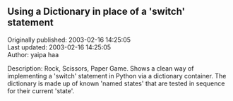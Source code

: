 ## Using a Dictionary in place of a 'switch' statement  
Originally published: 2003-02-16 14:25:05  
Last updated: 2003-02-16 14:25:05  
Author: yaipa haa  
  
 Description: Rock, Scissors, Paper Game.
              Shows a clean way of implementing a 'switch'
              statement in Python via a dictionary container.
              The dictionary is made up of known 'named states' that
              are tested in sequence for their current 'state'.